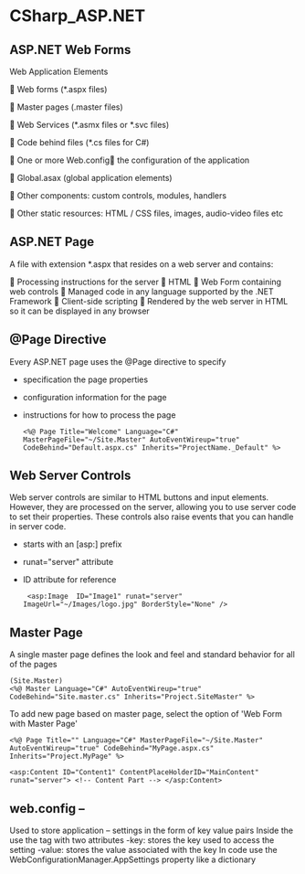 # CSharp_ASP.NET

ASP.NET Web Forms
-----------------

Web Application Elements

 Web forms (*.aspx files)

 Master pages (.master files)

 Web Services (*.asmx files or *.svc files)

 Code behind files (*.cs files for C#)

 One or more Web.config the configuration of the application

 Global.asax (global application elements)

 Other components: custom controls, modules, handlers

 Other static resources: HTML / CSS files, images, audio-video files etc


ASP.NET Page
---------

A file with extension *.aspx that resides on a web server and contains:

 Processing instructions for the server
 HTML
 Web Form containing web controls
 Managed code in any language supported by the .NET Framework
 Client-side scripting
 Rendered by the web server in HTML so it can be displayed in any
browser


@Page Directive
-------
Every ASP.NET page uses the @Page directive to specify

  - specification the page properties 
  - configuration information for the page 
  - instructions for how to process the page 

        <%@ Page Title="Welcome" Language="C#" MasterPageFile="~/Site.Master" AutoEventWireup="true" CodeBehind="Default.aspx.cs" Inherits="ProjectName._Default" %>


Web Server Controls
--------

Web server controls are similar to HTML buttons and input elements. However, they are processed on the server, allowing you to use server code to set their properties. These controls also raise events that you can handle in server code.

 - starts with an [asp:] prefix
 - runat="server" attribute 
 - ID attribute for reference
 
        <asp:Image  ID="Image1" runat="server" ImageUrl="~/Images/logo.jpg" BorderStyle="None" />

Master Page
-------

A single master page defines the look and feel and standard behavior for all of the pages

    (Site.Master)
    <%@ Master Language="C#" AutoEventWireup="true" CodeBehind="Site.master.cs" Inherits="Project.SiteMaster" %>


To add new page based on master page, select the option of 'Web Form with Master Page' 

    <%@ Page Title="" Language="C#" MasterPageFile="~/Site.Master" AutoEventWireup="true" CodeBehind="MyPage.aspx.cs" Inherits="Project.MyPage" %>
    
    <asp:Content ID="Content1" ContentPlaceHolderID="MainContent" runat="server"> <!-- Content Part --> </asp:Content>


web.config – <appSettings>
--------
  Used to store application – settings in the form of key value pairs
Inside the <appSettings> use the <add> tag with two attributes
-key: stores the key used to access the setting
-value: stores the value associated with the key
In code use the WebConfigurationManager.AppSettings property like a dictionary
  
